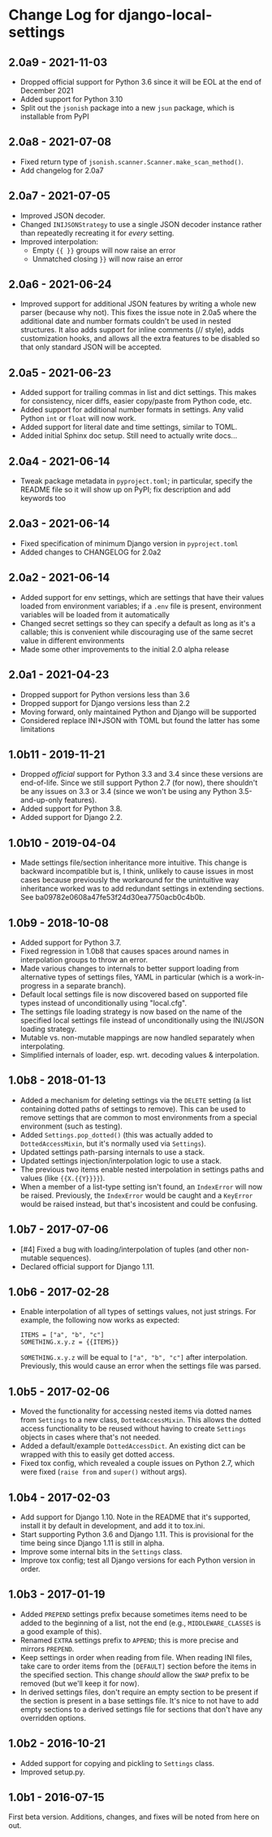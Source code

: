 # Change Log for django-local-settings

## 2.0a9 - 2021-11-03

- Dropped official support for Python 3.6 since it will be EOL at the
  end of December 2021
- Added support for Python 3.10
- Split out the `jsonish` package into a new `jsun` package, which is
  installable from PyPI

## 2.0a8 - 2021-07-08

- Fixed return type of `jsonish.scanner.Scanner.make_scan_method()`.
- Add changelog for 2.0a7

## 2.0a7 - 2021-07-05

- Improved JSON decoder.
- Changed `INIJSONStrategy` to use a single JSON decoder instance rather
  than repeatedly recreating it for *every* setting.
- Improved interpolation:
  - Empty `{{ }}` groups will now raise an error
  - Unmatched closing `}}` will now raise an error

## 2.0a6 - 2021-06-24

- Improved support for additional JSON features by writing a whole new
  parser (because why not). This fixes the issue note in 2.0a5 where
  the additional date and number formats couldn't be used in nested
  structures. It also adds support for inline comments (// style), adds
  customization hooks, and allows all the extra features to be disabled
  so that only standard JSON will be accepted.

## 2.0a5 - 2021-06-23

- Added support for trailing commas in list and dict settings. This
  makes for consistency, nicer diffs, easier copy/paste from Python
  code, etc.
- Added support for additional number formats in settings. Any valid
  Python `int` or `float` will now work.
- Added support for literal date and time settings, similar to TOML.
- Added initial Sphinx doc setup. Still need to actually write docs...

## 2.0a4 - 2021-06-14

- Tweak package metadata in `pyproject.toml`; in particular, specify the
  README file so it will show up on PyPI; fix description and add
  keywords too

## 2.0a3 - 2021-06-14

- Fixed specification of minimum Django version in `pyproject.toml`
- Added changes to CHANGELOG for 2.0a2

## 2.0a2 - 2021-06-14

- Added support for env settings, which are settings that have their
  values loaded from environment variables; if a `.env` file is present,
  environment variables will be loaded from it automatically
- Changed secret settings so they can specify a default as long as it's
  a callable; this is convenient while discouraging use of the same
  secret value in different environments
- Made some other improvements to the initial 2.0 alpha release

## 2.0a1 - 2021-04-23

- Dropped support for Python versions less than 3.6
- Dropped support for Django versions less than 2.2
- Moving forward, only maintained Python and Django will be supported
- Considered replace INI+JSON with TOML but found the latter has some
  limitations

## 1.0b11 - 2019-11-21

- Dropped *official* support for Python 3.3 and 3.4 since these versions are
  end-of-life. Since we still support Python 2.7 (for now), there shouldn't be
  any issues on 3.3 or 3.4 (since we won't be using any Python 3.5-and-up-only
  features).
- Added support for Python 3.8.
- Added support for Django 2.2.

## 1.0b10 - 2019-04-04

- Made settings file/section inheritance more intuitive. This change is
  backward incompatible but is, I think, unlikely to cause issues in
  most cases because previously the workaround for the unintuitive way
  inheritance worked was to add redundant settings in extending
  sections. See ba09782e0608a47fe53f24d30ea7750acb0c4b0b.

## 1.0b9 - 2018-10-08

- Added support for Python 3.7.
- Fixed regression in 1.0b8 that causes spaces around names in
  interpolation groups to throw an error.
- Made various changes to internals to better support loading from alternative
  types of settings files, YAML in particular (which is a work-in-progress in
  a separate branch).
- Default local settings file is now discovered based on supported file
  types instead of unconditionally using "local.cfg".
- The settings file loading strategy is now based on the name of the specified
  local settings file instead of unconditionally using the INI/JSON loading
  strategy.
- Mutable vs. non-mutable mappings are now handled separately when
  interpolating.
- Simplified internals of loader, esp. wrt. decoding values & interpolation.

## 1.0b8 - 2018-01-13

- Added a mechanism for deleting settings via the `DELETE` setting (a
  list containing dotted paths of settings to remove). This can be used
  to remove settings that are common to most environments from a special
  environment (such as testing).
- Added `Settings.pop_dotted()` (this was actually added to
  `DottedAccessMixin`, but it's normally used via `Settings`).
- Updated settings path-parsing internals to use a stack.
- Updated settings injection/interpolation logic to use a stack.
- The previous two items enable nested interpolation in settings paths
  and values (like `{{X.{{Y}}}}`).
- When a member of a list-type setting isn't found, an `IndexError` will
  now be raised. Previously, the `IndexError` would be caught and
  a `KeyError` would be raised instead, but that's incosistent and could
  be confusing.

## 1.0b7 - 2017-07-06

- [#4] Fixed a bug with loading/interpolation of tuples (and other non-mutable
  sequences).
- Declared official support for Django 1.11.

## 1.0b6 - 2017-02-28

- Enable interpolation of all types of settings values, not just strings. For
  example, the following now works as expected:

      ITEMS = ["a", "b", "c"]
      SOMETHING.x.y.z = {{ITEMS}}

  `SOMETHING.x.y.z` will be equal to `["a", "b", "c"]` after interpolation.
  Previously, this would cause an error when the settings file was parsed.

## 1.0b5 - 2017-02-06

- Moved the functionality for accessing nested items via dotted names
  from `Settings` to a new class, `DottedAccessMixin`. This allows the
  dotted access functionality to be reused without having to create
  `Settings` objects in cases where that's not needed.
- Added a default/example `DottedAccessDict`. An existing dict can be
  wrapped with this to easily get dotted access.
- Fixed tox config, which revealed a couple issues on Python 2.7, which
  were fixed (`raise from` and `super()` without args).

## 1.0b4 - 2017-02-03

- Add support for Django 1.10. Note in the README that it's supported, install
  it by default in development, and add it to tox.ini.
- Start supporting Python 3.6 and Django 1.11. This is provisional for the time
  being since Django 1.11 is still in alpha.
- Improve some internal bits in the `Settings` class.
- Improve tox config; test all Django versions for each Python version in order.

## 1.0b3 - 2017-01-19

- Added `PREPEND` settings prefix because sometimes items need to be added to
  the beginning of a list, not the end (e.g., `MIDDLEWARE_CLASSES` is a good
  example of this).
- Renamed `EXTRA` settings prefix to `APPEND`; this is more precise and mirrors
  `PREPEND`.
- Keep settings in order when reading from file. When reading INI files, take
  care to order items from the `[DEFAULT]` section before the items in the
  specified section. This change *should* allow the `SWAP` prefix to be
  removed (but we'll keep it for now).
- In derived settings files, don't require an empty section to be present if
  the section is present in a base settings file. It's nice to not have to add
  empty sections to a derived settings file for sections that don't have any
  overridden options.

## 1.0b2 - 2016-10-21

- Added support for copying and pickling to `Settings` class.
- Improved setup.py.

## 1.0b1 - 2016-07-15

First beta version. Additions, changes, and fixes will be noted from here on
out.
